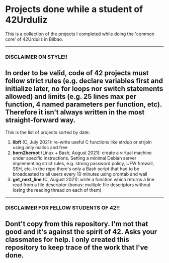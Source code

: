 # Projects done while a student of 42Urduliz

This is a collection of the projects I completed while doing the 'common core' of 42Urduliz in Bilbao.

---
### DISCLAIMER ON STYLE!!
In order to be valid, code of 42 projects must follow strict rules (e.g. declare variables first and initialize later, no for loops nor switch statements allowed) and limits (e.g. 25 lines max per function, 4 named parameters per function, etc). Therefore it isn't always written in the most straight-forward way.
---


This is the list of projects sorted by date:
1. **libft** (C, July 2021): re-write useful C functions like strdup or strjoin using only malloc and free
2. **born2beroot** (Linux + Bash, August 2021): create a virtual machine under specific instructions. Setting a minimal Debian server implementing strict rules, e.g. strong password policy, UFW firewall, SSH, etc. In the repo there's only a Bash script that had to be broadcasted to all users every 10 minutes using crontab and wall
3. **get_next_line** (C, August 2021): write a function which returns a line read from a
file descriptor (bonus: multiple file descriptors without losing the reading thread on each of them)


---
### DISCLAIMER FOR FELLOW STUDENTS OF 42!!
Dont't copy from this repository. I'm not that good and it's against the spirit of 42. Asks your classmates for help. I only created this repository to keep trace of the work that I've done.
---
